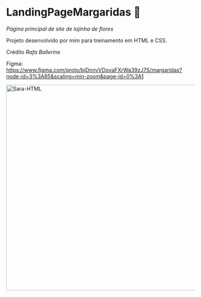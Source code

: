 # LandingPageMargaridas 🌼

*Página principal de site de lojinha de flores*

Projeto desenvolvido por mim para treinamento em HTML e CSS.

Crédito *Rafa Ballerine*

Figma: https://www.figma.com/proto/bjDnnvVDovaFXrWa39zJ7S/margaridas?node-id=3%3A85&scaling=min-zoom&page-id=0%3A1


  <img align="center" alt="Sara-HTML" height="550" width="750" src="https://media.discordapp.net/attachments/1062501775808155650/1063161113048526978/landingPageDaisy.png?width=600&height=422">
    



